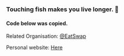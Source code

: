 ### Touching fish makes you live longer. 👋
#### Code below was copied.

Related Organisation: [@EatSwap](https://github.com/EatSwap)

Personal website: [Here](https://eatswap.org)
